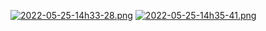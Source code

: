 [![2022-05-25-14h33-28.png](https://i.postimg.cc/m2nRyh9V/2022-05-25-14h33-28.png)](https://postimg.cc/BX2dqSM1)
[![2022-05-25-14h35-41.png](https://i.postimg.cc/4dXTxcC4/2022-05-25-14h35-41.png)](https://postimg.cc/mcpndt2K)
